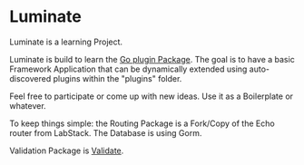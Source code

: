 # Luminate

Luminate is a learning Project.

Luminate is build to learn the [Go plugin Package](https://golang.org/pkg/plugin/). The goal is to have a basic Framework Application that can be dynamically extended using auto-discovered plugins within the "plugins" folder.

Feel free to participate or come up with new ideas. Use it as a Boilerplate or whatever.

To keep things simple: the Routing Package is a Fork/Copy of the Echo router from LabStack. The Database is using Gorm.



Validation Package is [Validate](https://github.com/dealancer/validate).